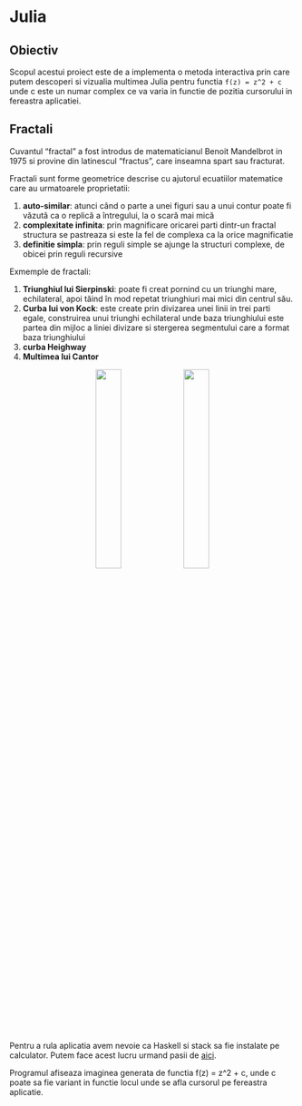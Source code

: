 # Julia

## Obiectiv

Scopul acestui proiect este de a implementa o metoda interactiva prin care putem descoperi si vizualia multimea Julia pentru functia `f(z) = z^2 + c` unde c este un numar complex ce va varia in functie de pozitia cursorului in fereastra aplicatiei.

## Fractali

Cuvantul “fractal” a fost introdus de matematicianul Benoit Mandelbrot in 1975 si provine din latinescul “fractus”, care inseamna spart sau fracturat.

Fractali sunt forme geometrice descrise cu ajutorul ecuatiilor matematice care au urmatoarele proprietatii:

1. **auto-similar**: atunci când o parte a unei figuri sau a unui contur poate fi văzută ca o replică a întregului, la o scară mai mică
2. **complexitate infinita**: prin magnificare oricarei parti dintr-un fractal structura se pastreaza si este la fel de complexa ca la orice magnificatie
3. **definitie simpla**: prin reguli simple se ajunge la structuri complexe, de obicei prin reguli recursive

Exmemple de fractali:

1. **Triunghiul lui Sierpinski**: poate fi creat pornind cu un triunghi mare, echilateral, apoi tăind în mod repetat triunghiuri mai mici din centrul său.
2. **Curba lui von Kock**: este create prin divizarea unei linii in trei parti egale, construirea unui triunghi echilateral unde baza triunghiului este partea din mijloc a liniei divizare si stergerea segmentului care a format baza triunghiului
3. **curba Heighway**
4. **Multimea lui Cantor**

<p float="left" align="middle">
	<img src="https://upload.wikimedia.org/wikipedia/commons/thumb/4/45/Sierpinski_triangle.svg/1200px-Sierpinski_triangle.svg.png"  width="30%">
	<img src="https://1.bp.blogspot.com/-qJf-vcR1lZM/UQadoc4jnII/AAAAAAAAFUs/-m8q8Kqqlq4/s1600/curba+fulgul+de+zapada.jpg"  width="30%">
</p>


Pentru a rula aplicatia avem nevoie ca Haskell si stack sa fie instalate pe calculator. Putem face acest lucru urmand pasii de [aici](https://docs.haskellstack.org/en/stable/).

Programul afiseaza imaginea generata de functia f(z) = z^2 + c, unde c poate sa fie variant in functie locul unde se afla cursorul pe fereastra aplicatie. 